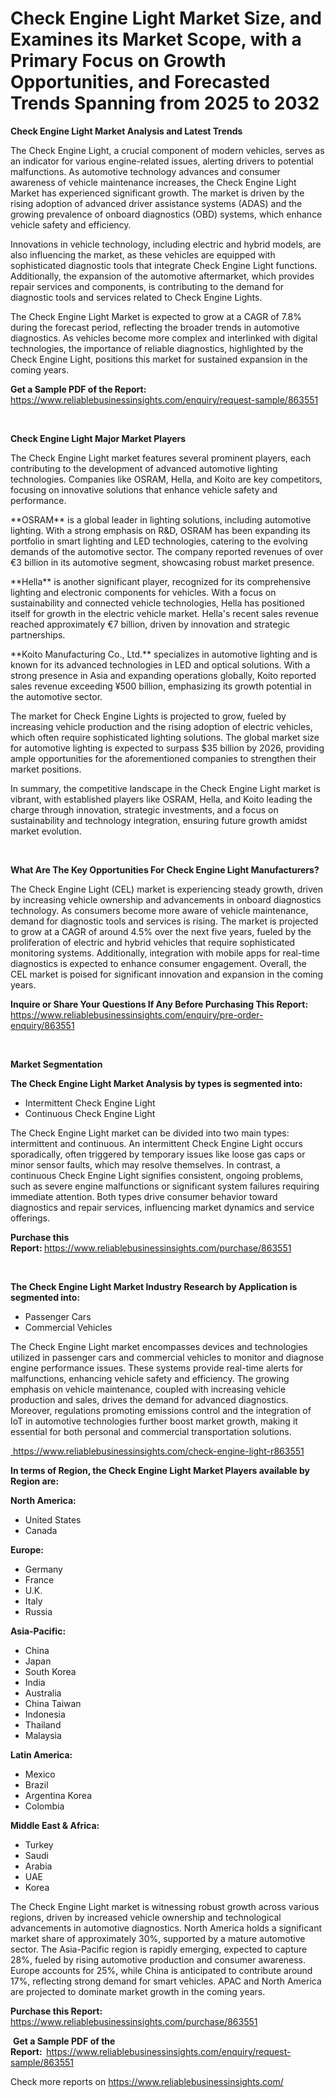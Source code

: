 <p><h1>Check Engine Light Market Size, and Examines its Market Scope, with a Primary Focus on Growth Opportunities, and Forecasted Trends Spanning from 2025 to 2032</h1></p><p><strong>Check Engine Light Market Analysis and Latest Trends</strong></p>
<p><p>The Check Engine Light, a crucial component of modern vehicles, serves as an indicator for various engine-related issues, alerting drivers to potential malfunctions. As automotive technology advances and consumer awareness of vehicle maintenance increases, the Check Engine Light Market has experienced significant growth. The market is driven by the rising adoption of advanced driver assistance systems (ADAS) and the growing prevalence of onboard diagnostics (OBD) systems, which enhance vehicle safety and efficiency.</p><p>Innovations in vehicle technology, including electric and hybrid models, are also influencing the market, as these vehicles are equipped with sophisticated diagnostic tools that integrate Check Engine Light functions. Additionally, the expansion of the automotive aftermarket, which provides repair services and components, is contributing to the demand for diagnostic tools and services related to Check Engine Lights.</p><p>The Check Engine Light Market is expected to grow at a CAGR of 7.8% during the forecast period, reflecting the broader trends in automotive diagnostics. As vehicles become more complex and interlinked with digital technologies, the importance of reliable diagnostics, highlighted by the Check Engine Light, positions this market for sustained expansion in the coming years.</p></p>
<p><strong>Get a Sample PDF of the Report:&nbsp;</strong> <a href="https://www.reliablebusinessinsights.com/enquiry/request-sample/863551?utm_campaign=2127&utm_medium=2&utm_source=Github&utm_content=ia&utm_term=11022025&utm_id=check-engine-light">https://www.reliablebusinessinsights.com/enquiry/request-sample/863551</a></p>
<p>&nbsp;</p>
<p><strong>Check Engine Light Major Market Players</strong></p>
<p><p>The Check Engine Light market features several prominent players, each contributing to the development of advanced automotive lighting technologies. Companies like OSRAM, Hella, and Koito are key competitors, focusing on innovative solutions that enhance vehicle safety and performance.</p><p>**OSRAM** is a global leader in lighting solutions, including automotive lighting. With a strong emphasis on R&D, OSRAM has been expanding its portfolio in smart lighting and LED technologies, catering to the evolving demands of the automotive sector. The company reported revenues of over €3 billion in its automotive segment, showcasing robust market presence.</p><p>**Hella** is another significant player, recognized for its comprehensive lighting and electronic components for vehicles. With a focus on sustainability and connected vehicle technologies, Hella has positioned itself for growth in the electric vehicle market. Hella's recent sales revenue reached approximately €7 billion, driven by innovation and strategic partnerships.</p><p>**Koito Manufacturing Co., Ltd.** specializes in automotive lighting and is known for its advanced technologies in LED and optical solutions. With a strong presence in Asia and expanding operations globally, Koito reported sales revenue exceeding ¥500 billion, emphasizing its growth potential in the automotive sector.</p><p>The market for Check Engine Lights is projected to grow, fueled by increasing vehicle production and the rising adoption of electric vehicles, which often require sophisticated lighting solutions. The global market size for automotive lighting is expected to surpass $35 billion by 2026, providing ample opportunities for the aforementioned companies to strengthen their market positions.</p><p>In summary, the competitive landscape in the Check Engine Light market is vibrant, with established players like OSRAM, Hella, and Koito leading the charge through innovation, strategic investments, and a focus on sustainability and technology integration, ensuring future growth amidst market evolution.</p></p>
<p>&nbsp;</p>
<p><strong>What Are The Key Opportunities For Check Engine Light Manufacturers?</strong></p>
<p><p>The Check Engine Light (CEL) market is experiencing steady growth, driven by increasing vehicle ownership and advancements in onboard diagnostics technology. As consumers become more aware of vehicle maintenance, demand for diagnostic tools and services is rising. The market is projected to grow at a CAGR of around 4.5% over the next five years, fueled by the proliferation of electric and hybrid vehicles that require sophisticated monitoring systems. Additionally, integration with mobile apps for real-time diagnostics is expected to enhance consumer engagement. Overall, the CEL market is poised for significant innovation and expansion in the coming years.</p></p>
<p><strong>Inquire or Share Your Questions If Any Before Purchasing This Report:</strong> <a href="https://www.reliablebusinessinsights.com/enquiry/pre-order-enquiry/863551?utm_campaign=2127&utm_medium=2&utm_source=Github&utm_content=ia&utm_term=11022025&utm_id=check-engine-light">https://www.reliablebusinessinsights.com/enquiry/pre-order-enquiry/863551</a></p>
<p>&nbsp;</p>
<p><strong>Market Segmentation</strong></p>
<p><strong>The Check Engine Light Market Analysis by types is segmented into:</strong></p>
<p><ul><li>Intermittent Check Engine Light</li><li>Continuous Check Engine Light</li></ul></p>
<p><p>The Check Engine Light market can be divided into two main types: intermittent and continuous. An intermittent Check Engine Light occurs sporadically, often triggered by temporary issues like loose gas caps or minor sensor faults, which may resolve themselves. In contrast, a continuous Check Engine Light signifies consistent, ongoing problems, such as severe engine malfunctions or significant system failures requiring immediate attention. Both types drive consumer behavior toward diagnostics and repair services, influencing market dynamics and service offerings.</p></p>
<p><strong>Purchase this Report:&nbsp;</strong><a href="https://www.reliablebusinessinsights.com/purchase/863551?utm_campaign=2127&utm_medium=2&utm_source=Github&utm_content=ia&utm_term=11022025&utm_id=check-engine-light">https://www.reliablebusinessinsights.com/purchase/863551</a></p>
<p>&nbsp;</p>
<p><strong>The Check Engine Light Market Industry Research by Application is segmented into:</strong></p>
<p><ul><li>Passenger Cars</li><li>Commercial Vehicles</li></ul></p>
<p><p>The Check Engine Light market encompasses devices and technologies utilized in passenger cars and commercial vehicles to monitor and diagnose engine performance issues. These systems provide real-time alerts for malfunctions, enhancing vehicle safety and efficiency. The growing emphasis on vehicle maintenance, coupled with increasing vehicle production and sales, drives the demand for advanced diagnostics. Moreover, regulations promoting emissions control and the integration of IoT in automotive technologies further boost market growth, making it essential for both personal and commercial transportation solutions.</p></p>
<p><a href="https://www.reliablebusinessinsights.com/check-engine-light-r863551?utm_campaign=2127&utm_medium=2&utm_source=Github&utm_content=ia&utm_term=11022025&utm_id=check-engine-light">&nbsp;https://www.reliablebusinessinsights.com/check-engine-light-r863551</a></p>
<p><strong>In terms of Region, the Check Engine Light Market Players available by Region are:</strong></p>
<p>
    <p> <strong> North America: </strong>
        <ul>
            <li>United States</li>
            <li>Canada</li>
        </ul>
        </p> 
    <p> <strong> Europe: </strong>
        <ul>
            <li>Germany</li>
            <li>France</li>
            <li>U.K.</li>
            <li>Italy</li>
            <li>Russia</li>
        </ul>
        </p> 
    <p> <strong> Asia-Pacific: </strong>
        <ul>
            <li>China</li>
            <li>Japan</li>
            <li>South Korea</li>
            <li>India</li>
            <li>Australia</li>
            <li>China Taiwan</li>
            <li>Indonesia</li>
            <li>Thailand</li>
            <li>Malaysia</li>
        </ul>
        </p> 
    <p> <strong> Latin America: </strong>
        <ul>
            <li>Mexico</li>
            <li>Brazil</li>
            <li>Argentina Korea</li>
            <li>Colombia</li>
        </ul>
        </p> 
    <p> <strong> Middle East & Africa: </strong>
        <ul>
            <li>Turkey</li>
            <li>Saudi</li>
            <li>Arabia</li>
            <li>UAE</li>
            <li>Korea</li>
        </ul>
    </p>
    </p>
<p><p>The Check Engine Light market is witnessing robust growth across various regions, driven by increased vehicle ownership and technological advancements in automotive diagnostics. North America holds a significant market share of approximately 30%, supported by a mature automotive sector. The Asia-Pacific region is rapidly emerging, expected to capture 28%, fueled by rising automotive production and consumer awareness. Europe accounts for 25%, while China is anticipated to contribute around 17%, reflecting strong demand for smart vehicles. APAC and North America are projected to dominate market growth in the coming years.</p></p>
<p><strong>Purchase this Report: </strong><a href="https://www.reliablebusinessinsights.com/purchase/863551?utm_campaign=2127&utm_medium=2&utm_source=Github&utm_content=ia&utm_term=11022025&utm_id=check-engine-light">https://www.reliablebusinessinsights.com/purchase/863551</a></p>
<p>&nbsp;<strong>Get a Sample PDF of the Report:&nbsp;&nbsp;</strong><a href="https://www.reliablebusinessinsights.com/enquiry/request-sample/863551?utm_campaign=2127&utm_medium=2&utm_source=Github&utm_content=ia&utm_term=11022025&utm_id=check-engine-light">https://www.reliablebusinessinsights.com/enquiry/request-sample/863551</a></p>
<p><strong></strong></p>
<p>Check more reports on <a href="https://www.reliablebusinessinsights.com/?utm_campaign=2127&utm_medium=2&utm_source=Github&utm_content=ia&utm_term=11022025&utm_id=check-engine-light">https://www.reliablebusinessinsights.com/</a></p>